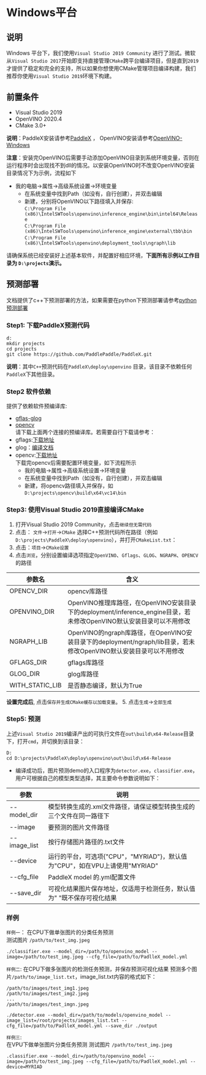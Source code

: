 # Windows平台

## 说明
Windows 平台下，我们使用`Visual Studio 2019 Community` 进行了测试。微软从`Visual Studio 2017`开始即支持直接管理`CMake`跨平台编译项目，但是直到`2019`才提供了稳定和完全的支持，所以如果你想使用CMake管理项目编译构建，我们推荐你使用`Visual Studio 2019`环境下构建。

## 前置条件
* Visual Studio 2019
* OpenVINO 2020.4
* CMake 3.0+

**说明**：PaddleX安装请参考[PaddleX](https://paddlex.readthedocs.io/zh_CN/develop/install.html) ， OpenVINO安装请参考[OpenVINO-Windows](https://docs.openvinotoolkit.org/latest/openvino_docs_install_guides_installing_openvino_windows.html)  

**注意**：安装完OpenVINO后需要手动添加OpenVINO目录到系统环境变量，否则在运行程序时会出现找不到dll的情况。以安装OpenVINO时不改变OpenVINO安装目录情况下为示例，流程如下
- 我的电脑->属性->高级系统设置->环境变量
    - 在系统变量中找到Path（如没有，自行创建），并双击编辑
    - 新建，分别将OpenVINO以下路径填入并保存:  
      `C:\Program File (x86)\IntelSWTools\openvino\inference_engine\bin\intel64\Release`  
      `C:\Program File (x86)\IntelSWTools\openvino\inference_engine\external\tbb\bin`  
      `C:\Program File (x86)\IntelSWTools\openvino\deployment_tools\ngraph\lib`  

请确保系统已经安装好上述基本软件，并配置好相应环境，**下面所有示例以工作目录为 `D:\projects`演示。**

## 预测部署  

文档提供了c++下预测部署的方法，如果需要在python下预测部署请参考[python预测部署](./python.md)

### Step1: 下载PaddleX预测代码

```shell
d:
mkdir projects
cd projects
git clone https://github.com/PaddlePaddle/PaddleX.git
```

**说明**：其中`C++`预测代码在`PaddleX\deploy\openvino` 目录，该目录不依赖任何`PaddleX`下其他目录。

### Step2 软件依赖
提供了依赖软件预编译库:
- [gflas-glog](https://bj.bcebos.com/paddlex/deploy/windows/third-parts.zip)  
- [opencv](https://bj.bcebos.com/paddleseg/deploy/opencv-3.4.6-vc14_vc15.exe)  
请下载上面两个连接的预编译库。若需要自行下载请参考：
- gflags:[下载地址](https://docs.microsoft.com/en-us/windows-hardware/drivers/debugger/gflags)
- glog：[编译文档](https://github.com/google/glog)
- opencv:[下载地址](https://opencv.org/releases/)  
下载完opencv后需要配置环境变量，如下流程所示  
    - 我的电脑->属性->高级系统设置->环境变量
    - 在系统变量中找到Path（如没有，自行创建），并双击编辑
    - 新建，将opencv路径填入并保存，如`D:\projects\opencv\build\x64\vc14\bin`

### Step3: 使用Visual Studio 2019直接编译CMake
1. 打开Visual Studio 2019 Community，点击`继续但无需代码`
2. 点击： `文件`->`打开`->`CMake` 选择C++预测代码所在路径（例如`D:\projects\PaddleX\deploy\openvino`），并打开`CMakeList.txt`：
3. 点击：`项目`->`CMake设置`
4. 点击`浏览`，分别设置编译选项指定`OpenVINO`、`Gflags`、`GLOG`、`NGRAPH`、`OPENCV`的路径  

|  参数名   | 含义  |
|  ----  | ----  |
| OPENCV_DIR  | opencv库路径 |
| OPENVINO_DIR | OpenVINO推理库路径，在OpenVINO安装目录下的deployment/inference_engine目录，若未修改OpenVINO默认安装目录可以不用修改 |
| NGRAPH_LIB | OpenVINO的ngraph库路径，在OpenVINO安装目录下的deployment/ngraph/lib目录，若未修改OpenVINO默认安装目录可以不用修改 |
| GFLAGS_DIR | gflags库路径 |
| GLOG_DIR  | glog库路径 |
| WITH_STATIC_LIB | 是否静态编译，默认为True |  

**设置完成后**, 点击`保存并生成CMake缓存以加载变量`。
5. 点击`生成`->`全部生成`
### Step5: 预测
上述`Visual Studio 2019`编译产出的可执行文件在`out\build\x64-Release`目录下，打开`cmd`，并切换到该目录：

```
D:
cd D:\projects\PaddleX\deploy\openvino\out\build\x64-Release
```

* 编译成功后，图片预测demo的入口程序为`detector.exe`，`classifier.exe`，用户可根据自己的模型类型选择，其主要命令参数说明如下：

|  参数   | 说明  |
|  ----  | ----  |
| --model_dir  | 模型转换生成的.xml文件路径，请保证模型转换生成的三个文件在同一路径下|
| --image  | 要预测的图片文件路径 |
| --image_list  | 按行存储图片路径的.txt文件 |
| --device  | 运行的平台，可选项{"CPU"，"MYRIAD"}，默认值为"CPU"，如在VPU上请使用"MYRIAD"|
| --cfg_file | PaddleX model 的.yml配置文件 |
| --save_dir | 可视化结果图片保存地址，仅适用于检测任务，默认值为" "既不保存可视化结果 |

### 样例
`样例一`：
在CPU下做单张图片的分类任务预测  
测试图片 `/path/to/test_img.jpeg`  

```shell
./classifier.exe --model_dir=/path/to/openvino_model --image=/path/to/test_img.jpeg --cfg_file=/path/to/PadlleX_model.yml
```

`样例二`:
在CPU下做多张图片的检测任务预测，并保存预测可视化结果
预测多个图片`/path/to/image_list.txt`，image_list.txt内容的格式如下：
```
/path/to/images/test_img1.jpeg
/path/to/images/test_img2.jpeg
...
/path/to/images/test_imgn.jpeg
```

```shell
./detector.exe --model_dir=/path/to/models/openvino_model --image_list=/root/projects/images_list.txt --cfg_file=/path/to/PadlleX_model.yml --save_dir ./output
```

`样例三`:  
在VPU下做单张图片分类任务预测
测试图片 `/path/to/test_img.jpeg`  

```shell
.classifier.exe --model_dir=/path/to/openvino_model --image=/path/to/test_img.jpeg --cfg_file=/path/to/PadlleX_model.yml --device=MYRIAD
```
